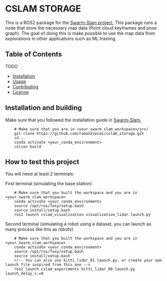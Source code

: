# CSLAM STORAGE

This is a ROS2 package for the [Swarm-Slam project.](https://github.com/MISTLab/Swarm-SLAM) This package runs a node that store the necessary map data (Point cloud keyframes and pose graph). The goal of doing this is make possible to use the map data from explorations in other applications such as ML training.

## Table of Contents

TODO

- [Installation](#installation)
- [Usage](#usage)
- [Contributing](#contributing)
- [License](#license)

## Installation and building
Make sure that you followed the installation guide in [Swarm-Slam.](https://github.com/MISTLab/Swarm-SLAM) 

```
    # Make sure that you are in <your_swarm_slam_workspace>/src/ 
    git clone https://github.com/roman2veces/cslam_storage.git
    cd ..
    conda activate <your_conda_environment>
    colcon build
```

## How to test this project
You will need at least 2 terminals:

First terminal (simulating the base station)
```
    # Make sure that you built the workspace and you are in <your_swarm_slam_workspace> 
    conda activate <your_conda_environment>
    source /opt/ros/foxy/setup.bash
    source install/setup.bash
    ros2 launch cslam_visualization visualization_lidar.launch.py
```


Second terminal (simulating a robot using a dataset, you can launch as many process like this as robots)
```
    # Make sure that you built the workspace and you are in <your_swarm_slam_workspace> 
    conda activate <your_conda_environment>
    source /opt/ros/foxy/setup.bash
    source install/setup.bash
    <!-- You can also use kitti_lidar_01.launch.py, or create your own launch file inspired from this one -->
    ros2 launch cslam_experiments kitti_lidar_00.launch.py launch_delay_s:=0
```


